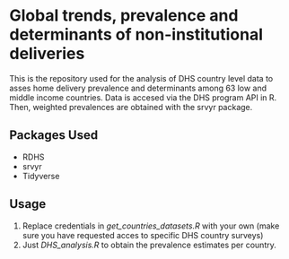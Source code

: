 # Global trends, prevalence and determinants of non-institutional deliveries

This is the repository used for the analysis of DHS country level data to asses home delivery prevalence and determinants among 63 low and middle income countries. Data is accesed via the DHS program API in R. Then, weighted prevalences are obtained with the srvyr package.

## Packages Used

* RDHS
* srvyr
* Tidyverse

## Usage

1. Replace credentials in *get_countries_datasets.R* with your own (make sure you have requested acces to specific DHS country surveys)
2. Just *DHS_analysis.R* to obtain the prevalence estimates per country.


